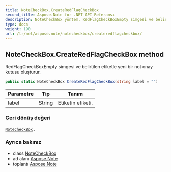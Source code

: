 ```yaml
---
title: NoteCheckBox.CreateRedFlagCheckBox
second_title: Aspose.Note for .NET API Referansı
description: NoteCheckBox yöntem. RedFlagCheckBoxEmpty simgesi ve belirtilen etiketle yeni bir not onay kutusu oluşturur.
type: docs
weight: 190
url: /tr/net/aspose.note/notecheckbox/createredflagcheckbox/
---
```

## NoteCheckBox.CreateRedFlagCheckBox method

RedFlagCheckBoxEmpty simgesi ve belirtilen etiketle yeni bir not onay kutusu oluşturur.

```csharp
public static NoteCheckBox CreateRedFlagCheckBox(string label = "")
```

| Parametre | Tip | Tanım |
| --- | --- | --- |
| label | String | Etiketin etiketi. |

### Geri dönüş değeri

[`NoteCheckBox`](../) .

### Ayrıca bakınız

* class [NoteCheckBox](../)
* ad alanı [Aspose.Note](../../notecheckbox/)
* toplantı [Aspose.Note](../../../)


